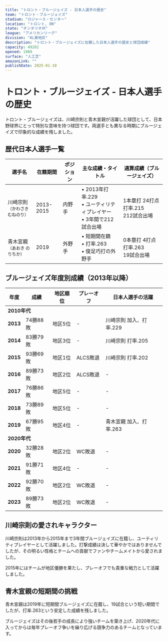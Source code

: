 ```yaml
---
title: "トロント・ブルージェイズ - 日本人選手の歴史"
team: "トロント・ブルージェイズ"
stadium: "ロジャース・センター"
location: "トロント, ON"
state: "オンタリオ州"
league: "アメリカンリーグ"
division: "AL東地区"
description: "トロント・ブルージェイズに在籍した日本人選手の歴史と球団成績"
capacity: 49282
opened: 1989
surface: "人工芝"
amazonLink: ""
publishDate: 2025-01-10
---
```


# トロント・ブルージェイズ - 日本人選手の歴史

トロント・ブルージェイズは、川崎宗則と青木宣親が活躍した球団として、日本野球界にとって特別な意味を持つ球団です。両選手とも異なる時期にブルージェイズで印象的な成績を残しました。

## 歴代日本人選手一覧

<div class="players-table-container">
  <table class="players-table">
    <thead>
      <tr>
        <th>選手名</th>
        <th>在籍期間</th>
        <th>ポジション</th>
        <th>主な成績・タイトル</th>
        <th>通算成績（ブルージェイズ）</th>
      </tr>
    </thead>
    <tbody>
      <tr class="player-row">
        <td class="player-name">川崎宗則<br><small>（かわさき むねのり）</small></td>
        <td>2013-2015</td>
        <td>内野手</td>
        <td>
          • 2013年打率.229<br>
          • ユーティリティプレイヤー<br>
          • 3年間で212試合出場
        </td>
        <td>1本塁打 24打点<br>打率.215<br>212試合出場</td>
      </tr>
      <tr class="player-row">
        <td class="player-name">青木宣親<br><small>（あおき のりちか）</small></td>
        <td>2019</td>
        <td>外野手</td>
        <td>
          • 短期間在籍<br>
          • 打率.263<br>
          • 俊足巧打の外野手
        </td>
        <td>0本塁打 4打点<br>打率.263<br>19試合出場</td>
      </tr>
    </tbody>
  </table>
</div>

## ブルージェイズ年度別成績（2013年以降）

<div class="records-table-container">
  <table class="records-table">
    <thead>
      <tr>
        <th>年度</th>
        <th>成績</th>
        <th>地区順位</th>
        <th>プレーオフ</th>
        <th>日本人選手の活躍</th>
      </tr>
    </thead>
    <tbody>
      <tr class="decade-header">
        <td colspan="5"><strong>2010年代</strong></td>
      </tr>
      <tr class="record-row">
        <td><strong>2013</strong></td>
        <td>74勝88敗</td>
        <td>地区5位</td>
        <td>-</td>
        <td>川崎宗則 加入、打率.229</td>
      </tr>
      <tr class="record-row">
        <td><strong>2014</strong></td>
        <td>83勝79敗</td>
        <td>地区3位</td>
        <td>-</td>
        <td>川崎宗則 打率.205</td>
      </tr>
      <tr class="record-row playoff">
        <td><strong>2015</strong></td>
        <td>93勝69敗</td>
        <td>地区1位</td>
        <td>ALCS敗退</td>
        <td>川崎宗則 打率.202</td>
      </tr>
      <tr class="record-row playoff">
        <td><strong>2016</strong></td>
        <td>89勝73敗</td>
        <td>地区2位</td>
        <td>ALCS敗退</td>
        <td>-</td>
      </tr>
      <tr class="record-row">
        <td><strong>2017</strong></td>
        <td>76勝86敗</td>
        <td>地区5位</td>
        <td>-</td>
        <td>-</td>
      </tr>
      <tr class="record-row">
        <td><strong>2018</strong></td>
        <td>73勝89敗</td>
        <td>地区5位</td>
        <td>-</td>
        <td>-</td>
      </tr>
      <tr class="record-row">
        <td><strong>2019</strong></td>
        <td>67勝95敗</td>
        <td>地区4位</td>
        <td>-</td>
        <td>青木宣親 加入、打率.263</td>
      </tr>
      <tr class="decade-header">
        <td colspan="5"><strong>2020年代</strong></td>
      </tr>
      <tr class="record-row">
        <td><strong>2020</strong></td>
        <td>32勝28敗</td>
        <td>地区2位</td>
        <td>WC敗退</td>
        <td>-</td>
      </tr>
      <tr class="record-row">
        <td><strong>2021</strong></td>
        <td>91勝71敗</td>
        <td>地区4位</td>
        <td>-</td>
        <td>-</td>
      </tr>
      <tr class="record-row playoff">
        <td><strong>2022</strong></td>
        <td>92勝70敗</td>
        <td>地区2位</td>
        <td>WC敗退</td>
        <td>-</td>
      </tr>
      <tr class="record-row">
        <td><strong>2023</strong></td>
        <td>89勝73敗</td>
        <td>地区2位</td>
        <td>WC敗退</td>
        <td>-</td>
      </tr>
    </tbody>
  </table>
</div>

## 川崎宗則の愛されキャラクター

川崎宗則は2013年から2015年まで3年間ブルージェイズに在籍し、ユーティリティプレイヤーとして活躍しました。打撃成績は決して華やかではありませんでしたが、その明るい性格とチームへの貢献でファンやチームメイトから愛されました。

2015年にはチームが地区優勝を果たし、プレーオフでも貴重な戦力として活躍しました。

## 青木宣親の短期間の挑戦

青木宣親は2019年に短期間ブルージェイズに在籍し、19試合という短い期間でしたが、打率.263という安定した成績を残しました。

ブルージェイズはその後若手の成長により強いチームを築き上げ、2020年代に入ってからは毎年プレーオフ争いを繰り広げる競争力のあるチームとなっています。